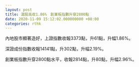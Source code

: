 ```yaml
---
layout: post
title: 滬股高收1.86%　創業板指數升穿2800點
date: 2020-11-09 15:12:02.000000000 +08:00
categories: rthk
---
```


內地股市顯著造好，上證指數收報3373點，升61點，升幅1.86%。

深證成份指數收報14141點，升302點，升幅2.19%。

創業板指數升穿2800點水平，收報2814點，升80點，升幅2.96%。
